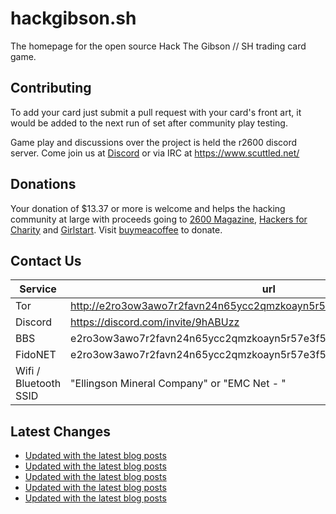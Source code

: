 # hackgibson.sh
The homepage for the open source Hack The Gibson // SH trading card game.


## Contributing

To add your card just submit a pull request with your card's front art, it would be added to the next run of set after community play testing.

Game play and discussions over the project is held the r2600 discord server. Come join us at [Discord](https://discord.com/invite/9hABUzz) or via IRC at https://www.scuttled.net/


## Donations

Your donation of $13.37 or more is welcome and helps the hacking community at large with proceeds going to [2600 Magazine](https://2600.com/), [Hackers for Charity](https://hackersforcharity.org) and [Girlstart](https://girlstart.org).  Visit [buymeacoffee](https://www.buymeacoffee.com/hackgibson.sh) to donate.


## Contact Us

Service | url
-|-
Tor | http://e2ro3ow3awo7r2favn24n65ycc2qmzkoayn5r57e3f56nvjwdcgg32ad.onion
Discord | https://discord.com/invite/9hABUzz
BBS | e2ro3ow3awo7r2favn24n65ycc2qmzkoayn5r57e3f56nvjwdcgg32ad.onion:23
FidoNET | e2ro3ow3awo7r2favn24n65ycc2qmzkoayn5r57e3f56nvjwdcgg32ad.onion:24554
Wifi / Bluetooth SSID | "Ellingson Mineral Company" or "EMC Net - <fidonet address>"

## Latest Changes
<!-- BLOG-POST-LIST:START -->
- [Updated with the latest blog posts](https://github.com/DFW2600/hackgibson.sh/commit/75e354cef0e2844e3f821903d6ce02c840711e61)
- [Updated with the latest blog posts](https://github.com/DFW2600/hackgibson.sh/commit/ed053c08bb970b5b3cc2c5d7ba10ae36c6d0b163)
- [Updated with the latest blog posts](https://github.com/DFW2600/hackgibson.sh/commit/046e605c58659887ff30d4cfdc20ab61be7c0e12)
- [Updated with the latest blog posts](https://github.com/DFW2600/hackgibson.sh/commit/cc5e2c2829cfc7188c354c64874444a514b97ce3)
- [Updated with the latest blog posts](https://github.com/DFW2600/hackgibson.sh/commit/673863932a437e8325566a51c0e0520f8a401bd1)
<!-- BLOG-POST-LIST:END -->
